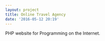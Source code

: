 ```yaml
---
layout: project
title: Online Travel Agency
date: '2016-05-12 20:19'
---
```


PHP website for Programming on the Internet.
